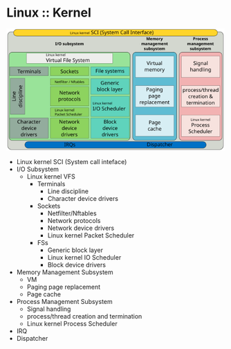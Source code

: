 # Linux :: Kernel

![Linux Kernel](./kernel-simplified.png)

- Linux kernel SCI (System call inteface)
- I/O Subsystem
  - Linux kernel VFS
    - Terminals
      - Line discipline
      - Character device drivers
    - Sockets
      - Netfilter/Nftables
      - Network protocols
      - Network device drivers
      - Linux kernel Packet Scheduler
    - FSs
      - Generic block layer
      - Linux kernel IO Scheduler
      - Block device drivers
- Memory Management Subsystem
  - VM
  - Paging page replacement
  - Page cache
- Process Management Subsystem
  - Signal handling
  - process/thread creation and termination
  - Linux kernel Process Scheduler
- IRQ
- Dispatcher
